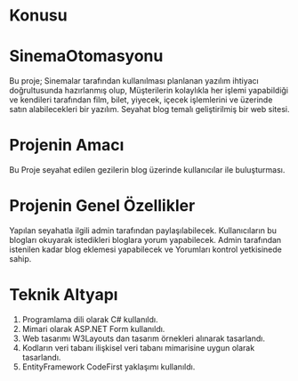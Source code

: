 # Konusu
# SinemaOtomasyonu
Bu proje; Sinemalar tarafından kullanılması planlanan yazılım ihtiyacı doğrultusunda hazırlanmış olup, Müşterilerin kolaylıkla her işlemi  yapabildiği ve kendileri tarafından film, bilet, yiyecek, içecek işlemlerini ve üzerinde satın alabilecekleri bir yazılım.
Seyahat blog temalı geliştirilmiş bir web sitesi.

# Projenin Amacı

Bu Proje seyahat edilen gezilerin blog üzerinde kullanıcılar ile buluşturması. 

# Projenin Genel Özellikler

Yapılan seyahatla ilgili admin tarafından paylaşılabilecek.
Kullanıcıların bu blogları okuyarak istedikleri bloglara yorum yapabilecek.
Admin tarafından istenilen kadar blog eklemesi yapabilecek ve Yorumları kontrol yetkisinede sahip.

# Teknik Altyapı
1.	Programlama dili olarak C# kullanıldı.
2.	Mimari olarak ASP.NET Form kullanıldı.
3.  Web tasarımı W3Layouts dan tasarım örnekleri alınarak tasarlandı.
4.  Kodların veri tabanı ilişkisel veri tabanı mimarisine uygun olarak tasarlandı.
5.  EntityFramework CodeFirst yaklaşımı kullanıldı.
